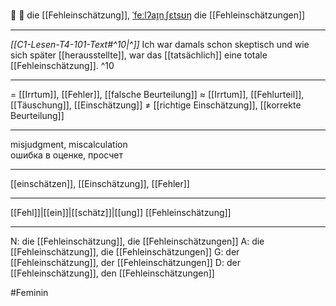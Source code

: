 🤦 🔴 die [[Fehleinschätzung]], [ˈfeːlʔaɪ̯nˌʃɛtsʊŋ](https://youglish.com/pronounce/Fehleinschätzung/german)
die [[Fehleinschätzungen]]

---
*[[C1-Lesen-T4-101-Text#^10|^]]* Ich war damals schon skeptisch und wie sich später [[herausstellte]], war das [[tatsächlich]] eine totale [[Fehleinschätzung]]. ^10


---
= [[Irrtum]], [[Fehler]], [[falsche Beurteilung]]
≈ [[Irrtum]], [[Fehlurteil]], [[Täuschung]], [[Einschätzung]]
≠ [[richtige Einschätzung]], [[korrekte Beurteilung]]

---
misjudgment, miscalculation  
ошибка в оценке, просчет

---
[[einschätzen]], [[Einschätzung]], [[Fehler]]

---
[[Fehl]]|[[ein]]|[[schätz]]|[[ung]]
[[Fehleinschätzung]]


---
N: die [[Fehleinschätzung]], die [[Fehleinschätzungen]]
A: die [[Fehleinschätzung]], die [[Fehleinschätzungen]]
G: der [[Fehleinschätzung]], der [[Fehleinschätzungen]]
D: der [[Fehleinschätzung]], den [[Fehleinschätzungen]]


#Feminin 